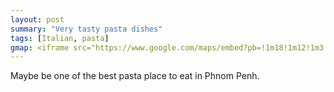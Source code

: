 ```yaml
---
layout: post
summary: "Very tasty pasta dishes"
tags: [Italian, pasta]
gmap: <iframe src="https://www.google.com/maps/embed?pb=!1m18!1m12!1m3!1d3908.663528792626!2d104.90785741234129!3d11.575961143886666!2m3!1f0!2f0!3f0!3m2!1i1024!2i768!4f13.1!3m3!1m2!1s0x310951bb9018cc33%3A0xbaf7d875c4d8fe64!2sPacific%20Pasta%20Co.!5e0!3m2!1sen!2skh!4v1720512658105!5m2!1sen!2skh" width="600" height="450" style="border:0;" allowfullscreen="" loading="lazy" referrerpolicy="no-referrer-when-downgrade"></iframe>
---
```


Maybe be one of the best pasta place to eat in Phnom Penh.
